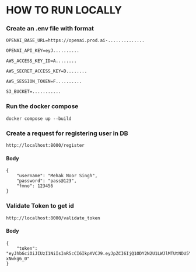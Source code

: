 # HOW TO RUN LOCALLY


### Create an .env file with format
```
OPENAI_BASE_URL=https://openai.prod.ai-..............

OPENAI_API_KEY=eyJ..........

AWS_ACCESS_KEY_ID=A........

AWS_SECRET_ACCESS_KEY=D........

AWS_SESSION_TOKEN=F..........

S3_BUCKET=...........
```


<!-- 
### Create docker image 
```
docker build -t stt-fastapi-image .      
```

### Run using the .env file
```
docker run --env-file .env  -p 8000:8000 stt-fastapi-image 
``` -->

### Run the docker compose

```
docker compose up --build
```

### Create a request for registering user in DB
```
http://localhost:8000/register
```

#### Body
```
{
    "username": "Mehak Noor Singh",
    "password": "pass@123",
    "fmno": 123456
}
```

### Validate Token to get id
```
http://localhost:8000/validate_token
```

#### Body
```
{
    "token": "eyJhbGciOiJIUzI1NiIsInR5cCI6IkpXVCJ9.eyJpZCI6IjQ1ODY2N2U1LWJlMTUtNDU5Yy1iZTU5LTczMzE5ODBkZDE4OSIsInVzZXJuYW1lIjoiTWVoYWsgTm9vciBTaW5naCIsImZtbm8iOjMyODc2MiwiZXhwIjoxNzEzNTE5MDgxfQ.MpWCPEgPyvWg6IbJvEuq8YRgEcxFjUVUVK-xNwkg6_0"
}
```

